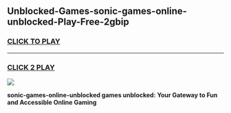 
## Unblocked-Games-sonic-games-online-unblocked-Play-Free-2gbip
<h3>
<a href="https://premium76.site?title=sonic-games-online-unblocked&ref=10A">CLICK TO PLAY</a></h3>
<hr>

<h3>
<a href="https://premium76.site?title=sonic-games-online-unblocked&ref=10A">CLICK 2 PLAY</a>
  
</h3>

<a href="https://premium76.site?title=sonic-games-online-unblocked&ref=10A"><img src="https://clearcache.store/games.png"></a>


**sonic-games-online-unblocked games unblocked: Your Gateway to Fun and Accessible Online Gaming**
